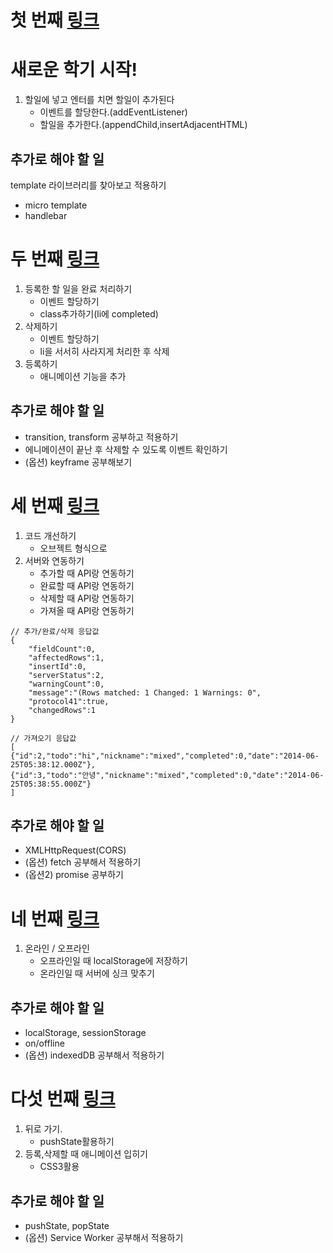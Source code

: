 
# 첫 번째 [링크](http://portal.nhnnext.org/streaming/2014/2%ED%95%99%EA%B8%B0/HTML5%20Programming%20-%201/%EC%A0%84%EC%9A%A9%EC%9A%B0/322)

# 새로운 학기 시작!

1. 할일에 넣고 엔터를 치면 할일이 추가된다
	- 이벤트를 할당한다.(addEventListener)
	- 할일을 추가한다.(appendChild,insertAdjacentHTML)

## 추가로 해야 할 일
template 라이브러리를 찾아보고 적용하기
- micro template
- handlebar

# 두 번째 [링크](http://portal.nhnnext.org/streaming/2014/2%ED%95%99%EA%B8%B0/HTML5%20Programming%20-%201/%EC%A0%84%EC%9A%A9%EC%9A%B0/323)
1. 등록한 할 일을 완료 처리하기
	- 이벤트 할당하기
	- class추가하기(li에 completed)
2. 삭제하기
	- 이벤트 할당하기
	- li을 서서히 사라지게 처리한 후 삭제
3. 등록하기
	- 애니메이션 기능을 추가

## 추가로 해야 할 일
- transition, transform 공부하고 적용하기
- 에니메이션이 끝난 후 삭제할 수 있도록 이벤트 확인하기
- (옵션) keyframe 공부해보기

# 세 번째 [링크](http://portal.nhnnext.org/streaming/2014/2%ED%95%99%EA%B8%B0/HTML5%20Programming%20-%201/%EC%A0%84%EC%9A%A9%EC%9A%B0/324)
1. 코드 개선하기
	- 오브젝트 형식으로
2. 서버와 연동하기
	- 추가할 때 API랑 연동하기
	- 완료할 때 API랑 연동하기
	- 삭제할 때 API랑 연동하기
	- 가져올 때 API랑 연동하기

```
// 추가/완료/삭제 응답값
{
	"fieldCount":0,
	"affectedRows":1,
	"insertId":0,
	"serverStatus":2,
	"warningCount":0,
	"message":"(Rows matched: 1 Changed: 1 Warnings: 0",
	"protocol41":true,
	"changedRows":1
}
```

```
// 가져오기 응답값
[
{"id":2,"todo":"hi","nickname":"mixed","completed":0,"date":"2014-06-25T05:38:12.000Z"},
{"id":3,"todo":"안녕","nickname":"mixed","completed":0,"date":"2014-06-25T05:38:55.000Z"}
] 
```
## 추가로 해야 할 일
- XMLHttpRequest(CORS)
- (옵션) fetch 공부해서 적용하기
- (옵션2) promise 공부하기

# 네 번째 [링크](http://portal.nhnnext.org/streaming/2014/2%ED%95%99%EA%B8%B0/HTML5%20Programming%20-%201/%EC%A0%84%EC%9A%A9%EC%9A%B0/324)
1. 온라인 / 오프라인
	- 오프라인일 때 localStorage에 저장하기
	- 온라인일 때 서버에 싱크 맞추기

## 추가로 해야 할 일
- localStorage, sessionStorage
- on/offline
- (옵션) indexedDB 공부해서 적용하기

# 다섯 번째 [링크](http://portal.nhnnext.org/streaming/2014/2%ED%95%99%EA%B8%B0/HTML5%20Programming%20-%201/%EC%A0%84%EC%9A%A9%EC%9A%B0/325)
1. 뒤로 가기.
	- pushState활용하기
2. 등록,삭제할 때 애니메이션 입히기
	- CSS3활용

## 추가로 해야 할 일
- pushState, popState
- (옵션) Service Worker 공부해서 적용하기
